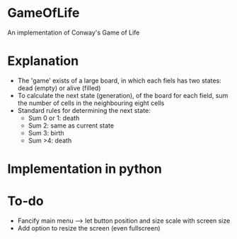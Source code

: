 # GameOfLife
An implementation of Conway's Game of Life

# Explanation
- The 'game' exists of a large board, in which each fiels has two states: dead (empty) or alive (filled)
- To calculate the next state (generation), of the board for each field, sum the number of cells in the neighbouring eight cells
- Standard rules for determining the next state:
    - Sum 0 or 1: death
    - Sum 2: same as current state
    - Sum 3: birth
    - Sum >4: death

# Implementation in python


# To-do

- Fancify main menu --> let button position and size scale with screen size
- Add option to resize the screen (even fullscreen)